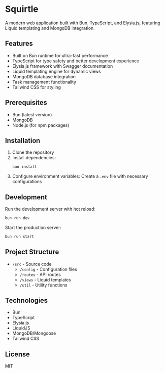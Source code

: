 # Squirtle

A modern web application built with Bun, TypeScript, and Elysia.js, featuring Liquid templating and MongoDB integration.

## Features

- Built on Bun runtime for ultra-fast performance
- TypeScript for type safety and better development experience
- Elysia.js framework with Swagger documentation
- Liquid templating engine for dynamic views
- MongoDB database integration
- Task management functionality
- Tailwind CSS for styling

## Prerequisites

- Bun (latest version)
- MongoDB
- Node.js (for npm packages)

## Installation

1. Clone the repository
2. Install dependencies:
   ```bash
   bun install
   ```
3. Configure environment variables:
   Create a `.env` file with necessary configurations

## Development

Run the development server with hot reload:
```bash
bun run dev
```

Start the production server:
```bash
bun run start
```

## Project Structure

- `/src` - Source code
  - `/config` - Configuration files
  - `/routes` - API routes
  - `/views` - Liquid templates
  - `/util` - Utility functions

## Technologies

- Bun
- TypeScript
- Elysia.js
- LiquidJS
- MongoDB/Mongoose
- Tailwind CSS

## License

MIT
